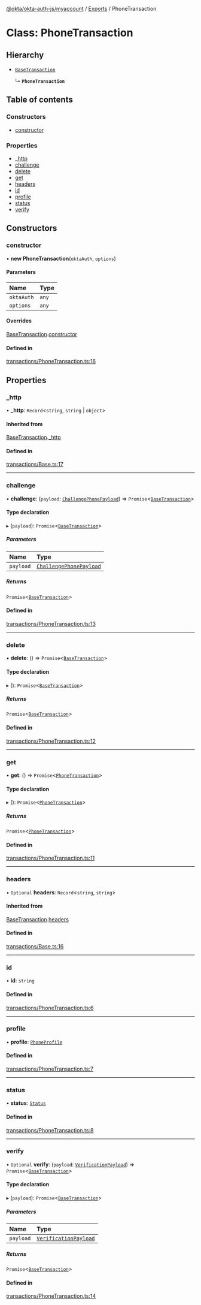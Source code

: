 [@okta/okta-auth-js/myaccount](../README.md) / [Exports](../modules.md) / PhoneTransaction

# Class: PhoneTransaction

## Hierarchy

- [`BaseTransaction`](BaseTransaction.md)

  ↳ **`PhoneTransaction`**

## Table of contents

### Constructors

- [constructor](PhoneTransaction.md#constructor)

### Properties

- [\_http](PhoneTransaction.md#_http)
- [challenge](PhoneTransaction.md#challenge)
- [delete](PhoneTransaction.md#delete)
- [get](PhoneTransaction.md#get)
- [headers](PhoneTransaction.md#headers)
- [id](PhoneTransaction.md#id)
- [profile](PhoneTransaction.md#profile)
- [status](PhoneTransaction.md#status)
- [verify](PhoneTransaction.md#verify)

## Constructors

### constructor

• **new PhoneTransaction**(`oktaAuth`, `options`)

#### Parameters

| Name | Type |
| :------ | :------ |
| `oktaAuth` | `any` |
| `options` | `any` |

#### Overrides

[BaseTransaction](BaseTransaction.md).[constructor](BaseTransaction.md#constructor)

#### Defined in

[transactions/PhoneTransaction.ts:16](https://github.com/okta/okta-auth-js/blob/master/lib/myaccount/transactions/PhoneTransaction.ts#L16)

## Properties

### \_http

• **\_http**: `Record`<`string`, `string` \| `object`\>

#### Inherited from

[BaseTransaction](BaseTransaction.md).[_http](BaseTransaction.md#_http)

#### Defined in

[transactions/Base.ts:17](https://github.com/okta/okta-auth-js/blob/master/lib/myaccount/transactions/Base.ts#L17)

___

### challenge

• **challenge**: (`payload`: [`ChallengePhonePayload`](../modules.md#challengephonepayload)) => `Promise`<[`BaseTransaction`](BaseTransaction.md)\>

#### Type declaration

▸ (`payload`): `Promise`<[`BaseTransaction`](BaseTransaction.md)\>

##### Parameters

| Name | Type |
| :------ | :------ |
| `payload` | [`ChallengePhonePayload`](../modules.md#challengephonepayload) |

##### Returns

`Promise`<[`BaseTransaction`](BaseTransaction.md)\>

#### Defined in

[transactions/PhoneTransaction.ts:13](https://github.com/okta/okta-auth-js/blob/master/lib/myaccount/transactions/PhoneTransaction.ts#L13)

___

### delete

• **delete**: () => `Promise`<[`BaseTransaction`](BaseTransaction.md)\>

#### Type declaration

▸ (): `Promise`<[`BaseTransaction`](BaseTransaction.md)\>

##### Returns

`Promise`<[`BaseTransaction`](BaseTransaction.md)\>

#### Defined in

[transactions/PhoneTransaction.ts:12](https://github.com/okta/okta-auth-js/blob/master/lib/myaccount/transactions/PhoneTransaction.ts#L12)

___

### get

• **get**: () => `Promise`<[`PhoneTransaction`](PhoneTransaction.md)\>

#### Type declaration

▸ (): `Promise`<[`PhoneTransaction`](PhoneTransaction.md)\>

##### Returns

`Promise`<[`PhoneTransaction`](PhoneTransaction.md)\>

#### Defined in

[transactions/PhoneTransaction.ts:11](https://github.com/okta/okta-auth-js/blob/master/lib/myaccount/transactions/PhoneTransaction.ts#L11)

___

### headers

• `Optional` **headers**: `Record`<`string`, `string`\>

#### Inherited from

[BaseTransaction](BaseTransaction.md).[headers](BaseTransaction.md#headers)

#### Defined in

[transactions/Base.ts:16](https://github.com/okta/okta-auth-js/blob/master/lib/myaccount/transactions/Base.ts#L16)

___

### id

• **id**: `string`

#### Defined in

[transactions/PhoneTransaction.ts:6](https://github.com/okta/okta-auth-js/blob/master/lib/myaccount/transactions/PhoneTransaction.ts#L6)

___

### profile

• **profile**: [`PhoneProfile`](../modules.md#phoneprofile)

#### Defined in

[transactions/PhoneTransaction.ts:7](https://github.com/okta/okta-auth-js/blob/master/lib/myaccount/transactions/PhoneTransaction.ts#L7)

___

### status

• **status**: [`Status`](../enums/Status.md)

#### Defined in

[transactions/PhoneTransaction.ts:8](https://github.com/okta/okta-auth-js/blob/master/lib/myaccount/transactions/PhoneTransaction.ts#L8)

___

### verify

• `Optional` **verify**: (`payload`: [`VerificationPayload`](../modules.md#verificationpayload)) => `Promise`<[`BaseTransaction`](BaseTransaction.md)\>

#### Type declaration

▸ (`payload`): `Promise`<[`BaseTransaction`](BaseTransaction.md)\>

##### Parameters

| Name | Type |
| :------ | :------ |
| `payload` | [`VerificationPayload`](../modules.md#verificationpayload) |

##### Returns

`Promise`<[`BaseTransaction`](BaseTransaction.md)\>

#### Defined in

[transactions/PhoneTransaction.ts:14](https://github.com/okta/okta-auth-js/blob/master/lib/myaccount/transactions/PhoneTransaction.ts#L14)
